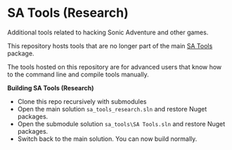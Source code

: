 # SA Tools (Research)
Additional tools related to hacking Sonic Adventure and other games. 

This repository hosts tools that are no longer part of the main [SA Tools](https://github.com/X-Hax/sa_tools) package.

The tools hosted on this repository are for advanced users that know how to the command line and compile tools manually.

**Building SA Tools (Research)**
* Clone this repo recursively with submodules
* Open the main solution `sa_tools_research.sln` and restore Nuget packages.
* Open the submodule solution `sa_tools\SA Tools.sln` and restore Nuget packages.
* Switch back to the main solution. You can now build normally.

